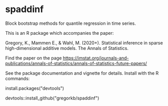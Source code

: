 # spaddinf

Block bootstrap methods for quantile regression in time series. 

This is an R package which accompanies the paper: 

Gregory, K., Mammen E., & Wahl, M. (2020+). Statistical inference in sparse high-dimensional additive models. The Annals of Statistics.

Find the paper on the page https://imstat.org/journals-and-publications/annals-of-statistics/annals-of-statistics-future-papers/

See the package documentation and vignette for details. Install with the R commands:

install.packages("devtools")

devtools::install_github("gregorkb/spaddinf")
